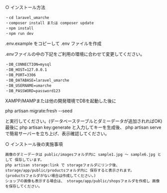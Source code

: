 
○ インストール方法

    ・cd laravel_umarche
    ・composer install または composer update
    ・npm install
    ・npm run dev

  .env.example をコピーして .env ファイルを作成

  .envファイルの中の下記をご利用の環境に合わせて変更してください。

    ・DB_CONNECTION=mysql
    ・DB_HOST=127.0.0.1
    ・DB_PORT=3306
    ・DB_DATABASE=laravel_umarche
    ・DB_USERNAME=umarche
    ・DB_PASSWORD=password123

   XAMPP/MAMPまたは他の開発環境でDBを起動した後に

   php artisan migrate:fresh --seed

   と実行してください。(データベーステーブルとダミーデータが追加されればOK)
   最後に php artisan key:generate と入力してキーを生成後、
   php artisan serve で簡易サーバーを立ち上げ、表示確認してください。

○ インストール後の実施事項

    画像のダミーデータは public/imagesフォルダ内に sample1.jpg 〜 sample6.jpg として 保存しています。
    php artisan storage:link で storageフォルダにリンク後、
    storage/app/public/productsフォルダ内に 保存すると表示されます。
    (productsフォルダがない場合は作成してください。)
    ショップの画像も表示する場合は、 storage/app/public/shopsフォルダを作成し 画像を保存してください。
